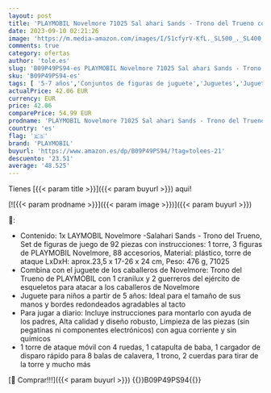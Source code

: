 ```yaml
---
layout: post
title: 'PLAYMOBIL Novelmore 71025 Sal ahari Sands - Trono del Trueno con catapulta  Juguete para niños a Partir de 5 años'
date: 2023-09-10 02:21:26
image: 'https://m.media-amazon.com/images/I/51cfyrV-KfL._SL500_._SL400_.jpg'
comments: true
category: ofertas
author: 'tole.es'
slug: 'B09P49PS94-es PLAYMOBIL Novelmore 71025 Sal ahari Sands - Trono del...'
sku: 'B09P49PS94-es'
tags: [ '5-7 años','Conjuntos de figuras de juguete','Juguetes','Juguetes y juegos','Muñecos y figuras','Self Service','Special Features Stores','playmobil','🇪🇸', ]
actualPrice: 42.06 EUR
currency: EUR
price: 42.06
comparePrice: 54.99 EUR
prodname: 'PLAYMOBIL Novelmore 71025 Sal ahari Sands - Trono del Trueno con catapulta  Juguete para niños a Partir de 5 años'
country: 'es'
flag: '🇪🇸'
brand: 'PLAYMOBIL'
buyurl: 'https://www.amazon.es/dp/B09P49PS94/?tag=tolees-21'
descuento: '23.51'
average: '48.525'
---
```


Tienes [{{< param title >}}]({{< param buyurl >}}) aqui!

[![{{< param prodname >}}]({{< param image >}})]({{< param buyurl >}})

🔎:

- Contenido: 1x LAYMOBIL Novelmore -Salahari Sands - Trono del Trueno, Set de figuras de juego de 92 piezas con instrucciones: 1 torre, 3 figuras de PLAYMOBIL Novelmore, 88 accesorios, Material: plástico, torre de ataque LxDxH: aprox.23,5 x 17-26 x 24 cm, Peso: 476 g, 71025
- Combina con el juguete de los caballeros de Novelmore: Trono del Trueno de PLAYMOBIL con 1 cranilux y 2 guerreros del ejército de esqueletos para atacar a los caballeros de Novelmore
- Juguete para niños a partir de 5 años: Ideal para el tamaño de sus manos y bordes redondeados agradables al tacto
- Para jugar a diario: Incluye instrucciones para montarlo con ayuda de los padres, Alta calidad y diseño robusto, Limpieza de las piezas (sin pegatinas ni componentes electrónicos) con agua corriente y sin químicos
- 1 torre de ataque móvil con 4 ruedas, 1 catapulta de baba, 1 cargador de disparo rápido para 8 balas de calavera, 1 trono, 2 cuerdas para tirar de la torre y mucho más

[🛒 Comprar!!!]({{< param buyurl >}})
{{<world>}}B09P49PS94{{</world>}}
